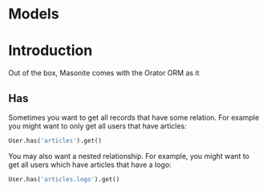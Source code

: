 # Models

# Introduction

Out of the box, Masonite comes with the Orator ORM as it



## Has

Sometimes you want to get all records that have some relation. For example you might want to only get all users that have articles:

```python
User.has('articles').get()
```

You may also want a nested relationship. For example, you might want to get all users which have articles that have a logo:

```python
User.has('articles.logo').get()
```

